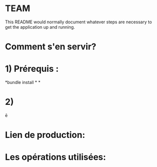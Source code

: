 # TEAM

This README would normally document whatever steps are necessary to get the
application up and running.


# Comment s'en servir?
# 1) Prérequis :
  *bundle install
  *
  *
  
# 2) 
ē


# Lien de production:





# Les opérations utilisées: 




